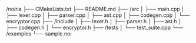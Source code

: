 /noiria
├── CMakeLists.txt
├── README.md
├── /src
│   ├── main.cpp
│   ├── lexer.cpp
│   ├── parser.cpp
│   ├── ast.cpp
│   ├── codegen.cpp
│   └── encryptor.cpp
├── /include
│   ├── lexer.h
│   ├── parser.h
│   ├── ast.h
│   ├── codegen.h
│   └── encryptor.h
├── /tests
│   └── test_suite.cpp
└── /examples
    └── sample.noi
